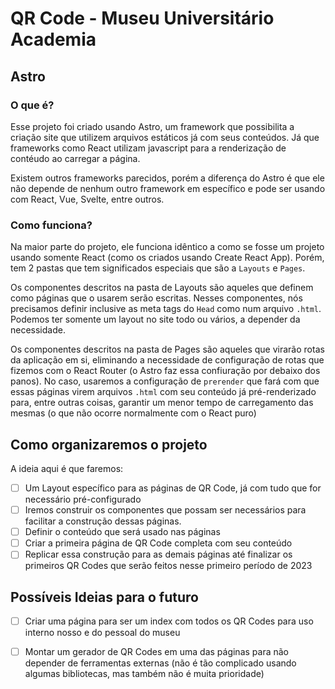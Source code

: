 # **QR Code - Museu Universitário Academia**

## **Astro**

### O que é?

Esse projeto foi criado usando Astro, um framework que possibilita a criação site que utilizem arquivos estáticos já com seus conteúdos. Já que frameworks como React utilizam javascript para a renderização de contéudo ao carregar a página.

Existem outros frameworks parecidos, porém a diferença do Astro é que ele não depende de nenhum outro framework em específico e pode ser usando com React, Vue, Svelte, entre outros.

### Como funciona?

Na maior parte do projeto, ele funciona idêntico a como se fosse um projeto usando somente React (como os criados usando Create React App). Porém, tem 2 pastas que tem significados especiais que são a `Layouts` e `Pages`.

Os componentes descritos na pasta de Layouts são aqueles que definem como páginas que o usarem serão escritas. Nesses componentes, nós precisamos definir inclusive as meta tags do `Head` como num arquivo `.html`. Podemos ter somente um layout no site todo ou vários, a depender da necessidade.

Os componentes descritos na pasta de Pages são aqueles que virarão rotas da aplicação em si, eliminando a necessidade de configuração de rotas que fizemos com o React Router (o Astro faz essa confiuração por debaixo dos panos). No caso, usaremos a configuração de `prerender` que fará com que essas páginas virem arquivos `.html` com seu conteúdo já pré-renderizado para, entre outras coisas, garantir um menor tempo de carregamento das mesmas (o que não ocorre normalmente com o React puro)

## **Como organizaremos o projeto**

A ideia aqui é que faremos:

- [ ] Um Layout específico para as páginas de QR Code, já com tudo que for necessário pré-configurado
- [ ] Iremos construir os componentes que possam ser necessários para facilitar a construção dessas páginas.
- [ ] Definir o conteúdo que será usado nas páginas
- [ ] Criar a primeira página de QR Code completa com seu conteúdo
- [ ] Replicar essa construção para as demais páginas até finalizar os primeiros QR Codes que serão feitos nesse primeiro período de 2023

## **Possíveis Ideias para o futuro**

- [ ] Criar uma página para ser um index com todos os QR Codes para uso interno nosso e do pessoal do museu
- [ ] Montar um gerador de QR Codes em uma das páginas para não depender de ferramentas externas (não é tão complicado usando algumas bibliotecas, mas também não é muita prioridade)
  